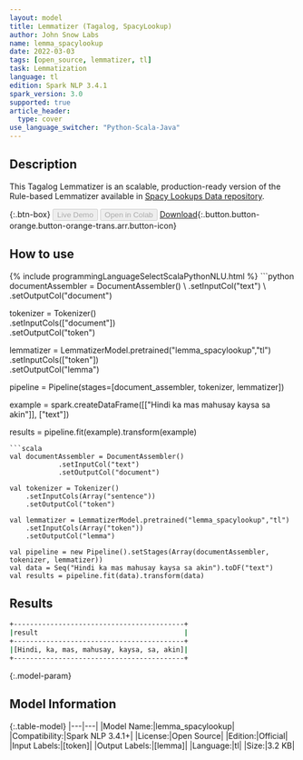 ```yaml
---
layout: model
title: Lemmatizer (Tagalog, SpacyLookup)
author: John Snow Labs
name: lemma_spacylookup
date: 2022-03-03
tags: [open_source, lemmatizer, tl]
task: Lemmatization
language: tl
edition: Spark NLP 3.4.1
spark_version: 3.0
supported: true
article_header:
  type: cover
use_language_switcher: "Python-Scala-Java"
---
```


## Description

This Tagalog Lemmatizer is an scalable, production-ready version of the Rule-based Lemmatizer available in [Spacy Lookups Data repository](https://github.com/explosion/spacy-lookups-data/).

{:.btn-box}
<button class="button button-orange" disabled>Live Demo</button>
<button class="button button-orange" disabled>Open in Colab</button>
[Download](https://s3.amazonaws.com/auxdata.johnsnowlabs.com/public/models/lemma_spacylookup_tl_3.4.1_3.0_1646316594942.zip){:.button.button-orange.button-orange-trans.arr.button-icon}

## How to use



<div class="tabs-box" markdown="1">
{% include programmingLanguageSelectScalaPythonNLU.html %}
```python
documentAssembler = DocumentAssembler() \
    .setInputCol("text") \
    .setOutputCol("document")

tokenizer = Tokenizer() \
    .setInputCols(["document"]) \
    .setOutputCol("token")

lemmatizer = LemmatizerModel.pretrained("lemma_spacylookup","tl") \
    .setInputCols(["token"]) \
    .setOutputCol("lemma")

pipeline = Pipeline(stages=[document_assembler, tokenizer, lemmatizer]) 

example = spark.createDataFrame([["Hindi ka mas mahusay kaysa sa akin"]], ["text"]) 

results = pipeline.fit(example).transform(example)
```
```scala
val documentAssembler = DocumentAssembler() 
            .setInputCol("text") 
            .setOutputCol("document")

val tokenizer = Tokenizer() 
    .setInputCols(Array("sentence")) 
    .setOutputCol("token")

val lemmatizer = LemmatizerModel.pretrained("lemma_spacylookup","tl") 
    .setInputCols(Array("token")) 
    .setOutputCol("lemma")

val pipeline = new Pipeline().setStages(Array(documentAssembler, tokenizer, lemmatizer))
val data = Seq("Hindi ka mas mahusay kaysa sa akin").toDF("text")
val results = pipeline.fit(data).transform(data)
```
</div>

## Results

```bash
+------------------------------------------+
|result                                    |
+------------------------------------------+
|[Hindi, ka, mas, mahusay, kaysa, sa, akin]|
+------------------------------------------+

```

{:.model-param}
## Model Information

{:.table-model}
|---|---|
|Model Name:|lemma_spacylookup|
|Compatibility:|Spark NLP 3.4.1+|
|License:|Open Source|
|Edition:|Official|
|Input Labels:|[token]|
|Output Labels:|[lemma]|
|Language:|tl|
|Size:|3.2 KB|